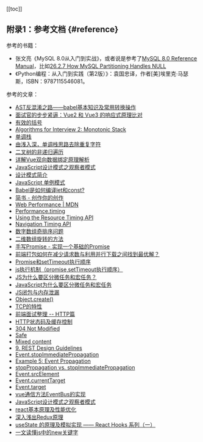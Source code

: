 [[toc]]

## 附录1：参考文档 {#reference}

参考的书籍：

- 张文亮《MySQL 8.0从入门到实战》，或者说是参考了[MySQL 8.0 Reference Manual](https://dev.mysql.com/doc/refman/8.0/en/)，比如[26.2.7 How MySQL Partitioning Handles NULL](https://dev.mysql.com/doc/refman/8.0/en/partitioning-handling-nulls.html)
- 《Python编程：从入门到实践（第2版）》：袁国忠译，作者[美]埃里克·马瑟斯，ISBN：9787115546081。

参考的文章：

- [AST反混淆之路——babel基本知识及常用转换操作](https://blog.csdn.net/qq_41392887/article/details/108218164)
- [面试官的步步紧逼：Vue2 和 Vue3 的响应式原理比对](https://juejin.cn/post/7124351370521477128)
- [有效的括号](https://leetcode-cn.com/problems/valid-parentheses/)
- [Algorithms for Interview 2: Monotonic Stack](https://medium.com/techtofreedom/algorithms-for-interview-2-monotonic-stack-462251689da8)
- [单调栈](https://oi-wiki.org/ds/monotonous-stack/)
- [由浅入深，单调栈思路去除重复字符](https://leetcode-cn.com/problems/remove-duplicate-letters/solution/you-qian-ru-shen-dan-diao-zhan-si-lu-qu-chu-zhong-/)
- [二叉树的非递归遍历](https://www.cnblogs.com/dolphin0520/archive/2011/08/25/2153720.html)
- [详解Vue双向数据绑定原理解析](https://www.yisu.com/zixun/186350.html)
- [JavaScript设计模式之观察者模式](https://juejin.cn/post/6844903698154389517)
- [设计模式简介](https://www.runoob.com/design-pattern/design-pattern-intro.html)
- [JavaScript 单例模式](https://segmentfault.com/a/1190000012842251)
- [Babel是如何编译let和const?](https://blog.csdn.net/qq_42698109/article/details/104773517)
- [简书 - 创作你的创作](https://www.jianshu.com/)
- [Web Performance | MDN](https://developer.mozilla.org/en-US/docs/Web/Performance)
- [Performance.timing](https://developer.mozilla.org/en-US/docs/Web/API/Performance/timing)
- [Using the Resource Timing API](https://developer.mozilla.org/en-US/docs/Web/API/Resource_Timing_API/Using_the_Resource_Timing_API)
- [Navigation Timing API](https://developer.mozilla.org/en-US/docs/Web/API/Navigation_timing_API)
- [数字数组奇排序问题](https://www.orzzone.com/numer-array-odd-even-sort.html)
- [二维数组旋转的方法](https://blog.csdn.net/xiaohuima_dong/article/details/115519972)
- [手写Promise - 实现一个基础的Promise](https://segmentfault.com/a/1190000023180502)
- [前端打包如何在减少请求数与利用并行下载之间找到最优解？](https://www.zhihu.com/question/37286611)
- [Promise和setTimeout执行顺序](https://zhuanlan.zhihu.com/p/86295065)
- [js执行机制（promise,setTimeout执行顺序）](https://www.jianshu.com/p/b8234b3314c8)
- [JS为什么要区分微任务和宏任务？](https://www.zhihu.com/question/316514618/answer/626533119)
- [JavaScript为什么要区分微任务和宏任务](https://blog.csdn.net/zimeng303/article/details/113760054?utm_term=js%E4%B8%BA%E4%BB%80%E4%B9%88%E8%A6%81%E6%9C%89%E5%BE%AE%E4%BB%BB%E5%8A%A1&utm_medium=distribute.pc_aggpage_search_result.none-task-blog-2~all~sobaiduweb~default-1-113760054&spm=3001.4430)
- [JS闭包与内存泄漏](https://juejin.cn/post/7045084262785089572)
- [Object.create()](https://developer.mozilla.org/zh-CN/docs/Web/JavaScript/Reference/Global_Objects/Object/create)
- [TCP的特性](https://hit-alibaba.github.io/interview/basic/network/TCP.html)
- [前端面试整理 -- HTTP篇](https://zhuanlan.zhihu.com/p/83624993)
- [HTTP状态码及缓存控制](https://www.jianshu.com/p/9dcc076ad1b8)
- [304 Not Modified](https://developer.mozilla.org/en-US/docs/Web/HTTP/Status/304)
- [Safe](https://developer.mozilla.org/en-US/docs/Glossary/Safe)
- [Mixed content](https://developer.mozilla.org/en-US/docs/Web/Security/Mixed_content)
- [9. REST Design Guidelines](http://rest.elkstein.org/2008/02/rest-design-guidelines.html)
- [Event.stopImmediatePropagation](https://developer.mozilla.org/en-US/docs/Web/API/Event/stopImmediatePropagation)
- [Example 5: Event Propagation](https://developer.mozilla.org/en-US/docs/Web/API/Document_Object_Model/Examples#example_5_event_propagation)
- [stopPropagation vs. stopImmediatePropagation](https://stackoverflow.com/questions/5299740/stoppropagation-vs-stopimmediatepropagation)
- [Event.srcElement](https://developer.mozilla.org/en-US/docs/Web/API/Event/srcElement)
- [Event.currentTarget](https://developer.mozilla.org/en-US/docs/Web/API/Event/currentTarget)
- [Event.target](https://developer.mozilla.org/en-US/docs/Web/API/Event/target)
- [vue通信方法EventBus的实现](https://juejin.cn/post/6844903862046818311)
- [JavaScript设计模式之观察者模式](https://juejin.cn/post/6844903698154389517)
- [react基本原理及性能优化](https://segmentfault.com/a/1190000015648248)
- [深入浅出Redux原理](https://zhuanlan.zhihu.com/p/50247513)
- [useState 的原理及模拟实现 —— React Hooks 系列（一）](https://zhuanlan.zhihu.com/p/100714485)
- [一文读懂js中的new关键字](https://juejin.cn/post/7030755843104571429)
